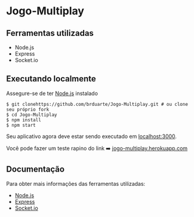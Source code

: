 # Jogo-Multiplay

## Ferramentas utilizadas
  
  - Node.js
  - Express
  - Socket.io

## Executando localmente

Assegure-se de ter [Node.js](http://nodejs.org/) instalado

```shell script
$ git clonehttps://github.com/brduarte/Jogo-Multiplay.git # ou clone seu próprio fork
$ cd Jogo-Multiplay
$ npm install
$ npm start
```
Seu aplicativo agora deve estar sendo executado em [localhost:3000](http://localhost:3000/).

Você pode fazer um teste rapino do link ➡️ [jogo-multiplay.herokuapp.com](https://jogo-multiplay.herokuapp.com/)

## Documentação

Para obter mais informações das ferramentas utilizadas:

- [Node.js](https://nodejs.org/en/docs/)
- [Express](https://expressjs.com/pt-br/)
- [Socket.io](https://socket.io/docs/)
